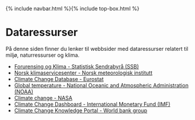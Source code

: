 {% include navbar.html %}{% include top-box.html %}

# Dataressurser
På denne siden finner du lenker til webbsider med dataressurser relatert til miljø, naturressurser og klima. 
* [Forurensing og Klima - Statistisk Sendrabyrå (SSB)](https://www.ssb.no/natur-og-miljo/forurensning-og-klima)
* [Norsk klimaservicesenter - Norsk meteorologisk institutt](https://seklima.met.no/)
* [Climate Change Database - Eurostat](https://ec.europa.eu/eurostat/web/climate-change/database)
* [Global temperature - National Oceanic and Atmospheric Administration (NOAA)](https://www.ncei.noaa.gov/products/land-based-station/noaa-global-temp)
* [Climate change - NASA](https://science.nasa.gov/climate-change/)
* [Climate Change Dashboard - International Monetary Fund (IMF)](https://climatedata.imf.org/)
* [Climate Change Knowledge Portal - World bank group](https://climateknowledgeportal.worldbank.org/)
